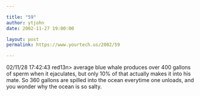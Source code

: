 ```yaml
---

title: "59"
author: ytjohn
date: 2002-11-27 19:00:00

layout: post
permalink: https://www.yourtech.us/2002/59

---
```

02/11/28 17:42:43  red13n&gt; average blue whale produces over 400 gallons of sperm when it ejaculates, but only 10% of that actually makes it into his mate. So 360 gallons are spilled into the ocean everytime one unloads, and you wonder why the ocean is so salty.
